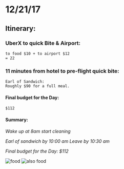 # 12/21/17 

## Itinerary:

### UberX to quick Bite & Airport:
	to food $10 + to airport $12 
	= 22

### 11 minutes from hotel to pre-flight quick bite:	
	Earl of Sandwich: 	
    Roughly $90 for a full meal.
    


#### Final budget for the Day:
	$112
    
    
    
 #### Summary:
*Wake up at 8am start cleaning*

*Earl of sandwich by 10:00 am
Leave by 10:30 am*




*Final budget for the Day:
	$112*
    
    
![food](https://i.imgur.com/JUHzcn6.png)
![also food](https://i.imgur.com/Jv4Mnp6.png)

